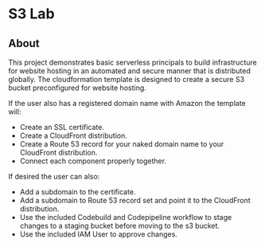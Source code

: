 # S3 Lab

## About
This project demonstrates basic serverless principals to build infrastructure for website hosting in an automated and secure manner that is distributed globally. The cloudformation template is designed to create a secure S3 bucket preconfigured for website hosting.

If the user also has a registered domain name with Amazon the template will:
* Create an SSL certificate.
* Create a CloudFront distribution.
* Create a Route 53 record for your naked domain name to your CloudFront distribution.
* Connect each component properly together.

If desired the user can also:
* Add a subdomain to the certificate.
* Add a subdomain to Route 53 record set and point it to the CloudFront distribution.
* Use the included Codebuild and Codepipeline workflow to stage changes to a staging bucket before moving to the s3 bucket.
* Use the included IAM User to approve changes.
